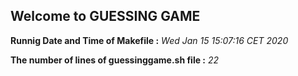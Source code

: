 ## Welcome to GUESSING GAME


**Runnig Date and Time of Makefile :** _Wed Jan 15 15:07:16 CET 2020_

**The number of lines of guessinggame.sh file :** _22_ 
